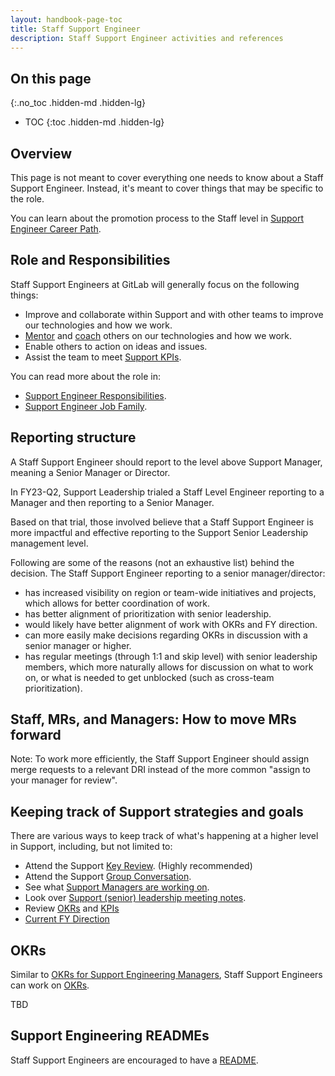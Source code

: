 ```yaml
---
layout: handbook-page-toc
title: Staff Support Engineer
description: Staff Support Engineer activities and references
---
```


## On this page
{:.no_toc .hidden-md .hidden-lg}

- TOC
{:toc .hidden-md .hidden-lg}

## Overview

This page is not meant to cover everything one needs to know about a Staff Support Engineer.
Instead, it's meant to cover things that may be specific to the role.

You can learn about the promotion process to the Staff level in [Support Engineer Career Path](/handbook/support/support-engineer-career-path.html).

## Role and Responsibilities

Staff Support Engineers at GitLab will generally focus on the following things:

- Improve and collaborate within Support and with other teams to improve our technologies and how we work.
- [Mentor](mentorship.html) and [coach](../../leadership/coaching/) others on our technologies and how we work.
- Enable others to action on ideas and issues.
- Assist the team to meet [Support KPIs](../performance-indicators/).

You can read more about the role in:


- [Support Engineer Responsibilities](/handbook/support/support-engineer-responsibilities.html).
- [Support Engineer Job Family](/job-families/engineering/support-engineer/#staff-support-engineer).

## Reporting structure

A Staff Support Engineer should report to the level above Support Manager, meaning a Senior Manager or Director.

In FY23-Q2, Support Leadership trialed a Staff Level Engineer reporting to a Manager and then reporting to a Senior Manager.

Based on that trial, those involved believe that a Staff Support Engineer is more impactful and effective reporting to the Support Senior Leadership management level.

Following are some of the reasons (not an exhaustive list) behind the decision. The Staff Support Engineer reporting to a senior manager/director:

- has increased visibility on region or team-wide initiatives and projects, which allows for better coordination of work.
- has better alignment of prioritization with senior leadership.
- would likely have better alignment of work with OKRs and FY direction.
- can more easily make decisions regarding OKRs in discussion with a senior manager or higher.
- has regular meetings (through 1:1 and skip level) with senior leadership members, which more naturally allows for discussion on what to work on, or what is needed to get unblocked (such as cross-team prioritization).

## Staff, MRs, and Managers: How to move MRs forward

Note: To work more efficiently, the Staff Support Engineer should assign merge requests to a relevant DRI instead of the more common "assign to your manager for review".

## Keeping track of Support strategies and goals

There are various ways to keep track of what's happening at a higher level in Support, including, but not limited to:

- Attend the Support [Key Review](../../key-review/). (Highly recommended)
- Attend the Support [Group Conversation](../../group-conversations/).
- See what [Support Managers are working on](../managers/#how-to-see-what-the-support-managers-are-working-on).
- Look over [Support (senior) leadership meeting notes](../managers/#support-leadership-meetings).
- Review [OKRs](../#okrs) and [KPIs](../performance-indicators/)
- [Current FY Direction](../#fy23-direction)

## OKRs

Similar to [OKRs for Support Engineering Managers](../managers/#okrs), Staff Support Engineers can work on [OKRs](../../engineering/#engineering-okr-process).

TBD

## Support Engineering READMEs

Staff Support Engineers are encouraged to have a [README](../../readmes/).
